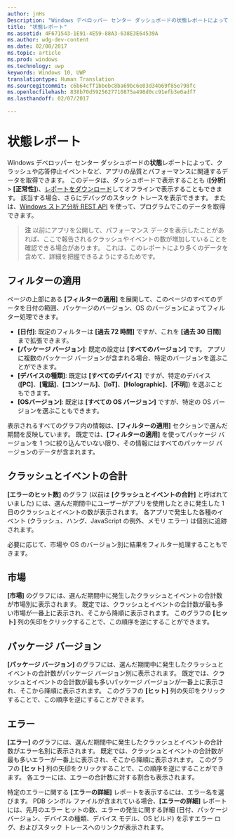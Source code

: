 ```yaml
---
author: jnHs
Description: "Windows デベロッパー センター ダッシュボードの状態レポートによって、クラッシュや応答停止イベントなど、アプリの品質とパフォーマンスに関連するデータを取得できます。"
title: "状態レポート"
ms.assetid: 4F671543-1E91-4E59-88A3-638E3E64539A
ms.author: wdg-dev-content
ms.date: 02/08/2017
ms.topic: article
ms.prod: windows
ms.technology: uwp
keywords: Windows 10, UWP
translationtype: Human Translation
ms.sourcegitcommit: c6b64cff1bbebc8ba69bc6e03d34b69f85e798fc
ms.openlocfilehash: 838b70d5925627710875a498d0cc91efb3e0adf7
ms.lasthandoff: 02/07/2017

---
```


# <a name="health-report"></a>状態レポート


Windows デベロッパー センター ダッシュボードの**状態**レポートによって、クラッシュや応答停止イベントなど、アプリの品質とパフォーマンスに関連するデータを取得できます。 このデータは、ダッシュボードで表示することも (**[分析]** > **[正常性]**)、[レポートをダウンロード](download-analytic-reports.md)してオフラインで表示することもできます。 該当する場合、さらにデバッグのスタック トレースを表示できます。 または、[Windows ストア分析 REST API](../monetize/access-analytics-data-using-windows-store-services.md) を使って、プログラムでこのデータを取得できます。


> **注**  以前にアプリを公開して、パフォーマンス データを表示したことがあれば、ここで報告されるクラッシュやイベントの数が増加していることを確認できる場合があります。 これは、このレポートにより多くのデータを含めて、詳細を把握できるようにするためです。

## <a name="apply-filters"></a>フィルターの適用


ページの上部にある **[フィルターの適用]** を展開して、このページのすべてのデータを日付の範囲、パッケージのバージョン、OS のバージョンによってフィルター処理できます。

-   **[日付]**: 既定のフィルターは **[過去 72 時間]** ですが、これを **[過去 30 日間]** まで拡張できます。
-   **[パッケージ バージョン]**: 既定の設定は **[すべてのバージョン]** です。 アプリに複数のパッケージ バージョンが含まれる場合、特定のバージョンを選ぶことができます。
-   **[デバイスの種類]**: 既定は **[すべてのデバイス]** ですが、特定のデバイス (**[PC]**、**[電話]**、**[コンソール]**、**[IoT]**、**[Holographic]**、**[不明]**) を選ぶこともできます。
-   **[OSバージョン]**: 既定は **[すべての OS バージョン]** ですが、特定の OS バージョンを選ぶこともできます。

表示されるすべてのグラフ内の情報は、**[フィルターの適用]** セクションで選んだ期間を反映しています。 既定では、**[フィルターの適用]** を使ってパッケージ バージョンを 1 つに絞り込んでいない限り、その情報にはすべてのパッケージ バージョンのデータが含まれます。

## <a name="total-crashes-and-events"></a>クラッシュとイベントの合計


**[エラーのヒット数]** のグラフ (以前は **[クラッシュとイベントの合計]** と呼ばれていました) には、選んだ期間中にユーザーがアプリを使用したときに発生した 1 日のクラッシュとイベントの数が表示されます。 各アプリで発生した各種のイベント (クラッシュ、ハング、JavaScript の例外、メモリ エラー) は個別に追跡されます。

必要に応じて、市場や OS のバージョン別に結果をフィルター処理することもできます。

## <a name="markets"></a>市場


**[市場]** のグラフには、選んだ期間中に発生したクラッシュとイベントの合計数が市場別に表示されます。 既定では、クラッシュとイベントの合計数が最も多い市場が一番上に表示され、そこから降順に表示されます。 このグラフの **[ヒット]** 列の矢印をクリックすることで、この順序を逆にすることができます。

## <a name="package-version"></a>パッケージ バージョン


**[パッケージ バージョン]** のグラフには、選んだ期間中に発生したクラッシュとイベントの合計数がパッケージ バージョン別に表示されます。 既定では、クラッシュとイベントの合計数が最も多いパッケージ バージョンが一番上に表示され、そこから降順に表示されます。 このグラフの **[ヒット]** 列の矢印をクリックすることで、この順序を逆にすることができます。

## <a name="failures"></a>エラー


**[エラー]** のグラフには、選んだ期間中に発生したクラッシュとイベントの合計数がエラー名別に表示されます。 既定では、クラッシュとイベントの合計数が最も多いエラーが一番上に表示され、そこから降順に表示されます。 このグラフの **[ヒット]** 列の矢印をクリックすることで、この順序を逆にすることができます。 各エラーには、エラーの合計数に対する割合も表示されます。

特定のエラーに関する **[エラーの詳細]** レポートを表示するには、エラー名を選びます。 PDB シンボル ファイルが含まれている場合、**[エラーの詳細]** レポートには、先月のエラー ヒットの数、エラーの発生に関する詳細 (日付、パッケージ バージョン、デバイスの種類、デバイス モデル、OS ビルド) を示すエラー ログ、およびスタック トレースへのリンクが表示されます。

 

 

